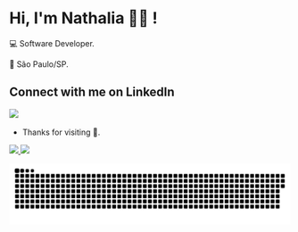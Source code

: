 # Hi, I'm Nathalia 🙋‍♀️ !


:computer: Software Developer.

:house_with_garden: São Paulo/SP.





 

## Connect with me on LinkedIn

[<img src="https://img.shields.io/badge/linkedin-%230077B5.svg?&style=for-the-badge&logo=linkedin&logoColor=white" />](https://www.linkedin.com/in/nathaliacpinheiro/) 




- Thanks for visiting :blue_heart:.



 <div>
  <a href="https://github.com/nathaliacp">
  <img height="180em" src="https://github-readme-stats.vercel.app/api?username=nathaliacp&show_icons=true&theme=dracula&include_all_commits=true&count_private=true"/>
  <img height="180em" src="https://github-readme-stats.vercel.app/api/top-langs/?username=nathaliacp&layout=compact&langs_count=16&theme=dracula"/>
</div>


![Snake animation](https://github.com/nathaliacp/nathaliacp/blob/output/github-contribution-grid-snake.svg)
